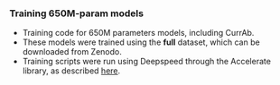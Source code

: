 ### Training 650M-param models

* Training code for 650M parameters models, including CurrAb. 
* These models were trained using the **full** dataset, which can be downloaded from Zenodo. 
* Training scripts were run using Deepspeed through the Accelerate library, as described [here](https://github.com/brineylab/deepspeed).